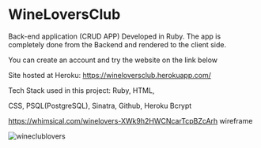 # WineLoversClub

Back-end application (CRUD APP)
Developed in Ruby. 
The app is completely done from the Backend and rendered to the client side.

You can create an account and try the website on the link below

Site hosted at Heroku: https://wineloversclub.herokuapp.com/

Tech Stack used in this project:
Ruby,
HTML,

CSS,
PSQL(PostgreSQL),
Sinatra,
Github,
Heroku
Bcrypt

https://whimsical.com/winelovers-XWk9h2HWCNcarTcpBZcArh wireframe

![wineclublovers](https://user-images.githubusercontent.com/88309853/139786030-2a4da317-73a8-43ac-89ad-a8faad086869.gif)
